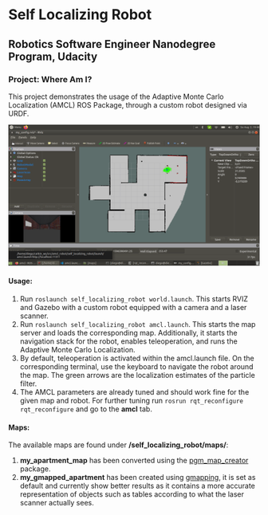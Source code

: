 # Self Localizing Robot
## Robotics Software Engineer Nanodegree Program, Udacity
### Project: Where Am I?

This project demonstrates the usage of the Adaptive Monte Carlo Localization (AMCL) ROS Package, through a custom robot designed via URDF. 

![AMCL](/images/robot_localizing_3.png)

#### Usage:
1. Run ``roslaunch self_localizing_robot world.launch``. This starts RVIZ and Gazebo with a custom robot equipped with a camera and a laser scanner.
2. Run ``roslaunch self_localizing_robot amcl.launch``. This starts the map server and loads the corresponding map. Additionally, it starts the navigation stack for the robot, enables teleoperation, and runs the Adaptive Monte Carlo Localization.
3. By default, teleoperation is activated within the amcl.launch file. On the corresponding terminal, use the keyboard to navigate the robot around the map. The green arrows are the localization estimates of the particle filter.
4. The AMCL parameters are already tuned and should work fine for the given map and robot. For further tuning run ``rosrun rqt_reconfigure rqt_reconfigure`` and go to the **amcl** tab.

#### Maps:

The available maps are found under __/self_localizing_robot/maps/__:
1. **my_apartment_map** has been converted using the [pgm_map_creator](https://github.com/udacity/pgm_map_creator) package.
2. **my_gmapped_apartment** has been created using [gmapping](http://wiki.ros.org/gmapping), it is set as default and currently show better results as it contains a more accurate representation of objects such as tables according to what the laser scanner actually sees.